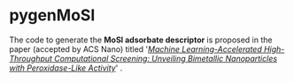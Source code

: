 # pygenMoSl
The code to generate the **MoSl adsorbate descriptor** is proposed in the paper (accepted by ACS Nano) titled '*[Machine Learning-Accelerated High-Throughput Computational Screening: Unveiling Bimetallic Nanoparticles with Peroxidase-Like Activity](xxxxxx)*' .
